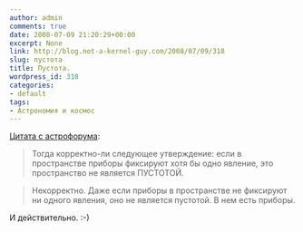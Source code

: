 ```yaml
---
author: admin
comments: true
date: 2008-07-09 21:20:29+00:00
excerpt: None
link: http://blog.not-a-kernel-guy.com/2008/07/09/318
slug: пустота
title: Пустота.
wordpress_id: 318
categories:
- default
tags:
- Астрономия и космос
---
```


[Цитата с астрофорума](http://www.astronomy.ru/forum/index.php/topic,42301.msg740978.html#msg740978):

> Тогда корректно-ли следующее утверждение: если в пространстве приборы фиксируют хотя бы одно явление, это пространство не является ПУСТОТОЙ.

> Некорректно. Даже если приборы в пространстве не фиксируют ни одного явления, оно не является пустотой. В нем есть приборы.

И действительно. :-)
